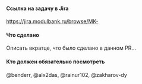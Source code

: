 #### Ссылка на задачу в Jira

https://jira.modulbank.ru/browse/MK-

#### Что сделано

Описать вкратце, что было сделано в данном PR...

#### Кто должен обязательно посмотреть

@benderr, @alx2das, @rainur102, @zakharov-dy
